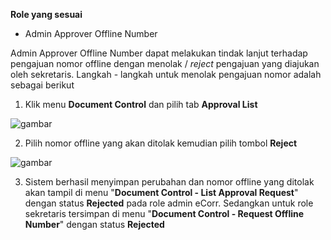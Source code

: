 **Role yang sesuai**

- Admin Approver Offline Number

Admin Approver Offline Number dapat melakukan tindak lanjut terhadap pengajuan nomor offline dengan menolak / *reject* pengajuan  yang diajukan oleh sekretaris. Langkah - langkah untuk menolak pengajuan nomor adalah sebagai berikut

1. Klik menu **Document Control** dan pilih tab **Approval List**

![gambar](SC_AgendaKendali/AG25.png)

2. Pilih nomor offline yang akan ditolak kemudian pilih tombol **Reject**

![gambar](SC_AgendaKendali/AG26.png)

3. Sistem berhasil menyimpan perubahan dan nomor offline yang ditolak akan tampil di menu "**Document Control - List Approval Request**" dengan status **Rejected** pada role admin eCorr. Sedangkan untuk role sekretaris tersimpan di menu "**Document Control - Request Offline Number**" dengan status **Rejected**
